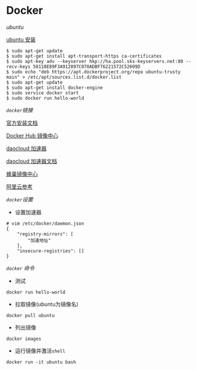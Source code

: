 # Docker

*ubuntu*

[ubuntu 安装](https://docs.docker.com/engine/installation/linux/ubuntulinux/)

```shell
$ sudo apt-get update
$ sudo apt-get install apt-transport-https ca-certificates
$ sudo apt-key adv --keyserver hkp://ha.pool.sks-keyservers.net:80 --recv-keys 58118E89F3A912897C070ADBF76221572C52609D
$ sudo echo "deb https://apt.dockerproject.org/repo ubuntu-trusty main" > /etc/apt/sources.list.d/docker.list
$ sudo apt-get update
$ sudo apt-get install docker-engine
$ sudo service docker start
$ sudo docker run hello-world
```


*`docker`链接*

[官方安装文档](https://docs.docker.com/engine/installation/linux/)

[Docker Hub 镜像中心](https://hub.docker.com/)

[daocloud 加速器](https://www.daocloud.io/mirror#accelerator-doc)

[daocloud 加速器文档](http://guide.daocloud.io/dcs/daocloud-9153151.html)

[蜂巢镜像中心](https://c.163.com/hub#/m/home/)

[阿里云参考](https://yq.aliyun.com/articles/7695?spm=5176.100239.blogcont29941.14.ZE3kQk)


*`docker`设置*

- 设置加速器

```shell
# vim /etc/docker/daemon.json
{
    "registry-mirrors": [
        "加速地址"
    ],
    "insecure-registries": []
}
```


*`docker` 命令*

- 测试

`docker run hello-world`

- 拉取镜像(ubuntu为镜像名)

`docker pull ubuntu`

- 列出镜像

`docker images`

- 运行镜像并激活`shell`

`docker run -it ubuntu bash`

